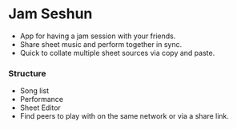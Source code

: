 # Jam Seshun

* App for having a jam session with your friends.
* Share sheet music and perform together in sync.
* Quick to collate multiple sheet sources via copy and paste.




### Structure
* Song list
* Performance
* Sheet Editor
* Find peers to play with on the same network or via a share link.